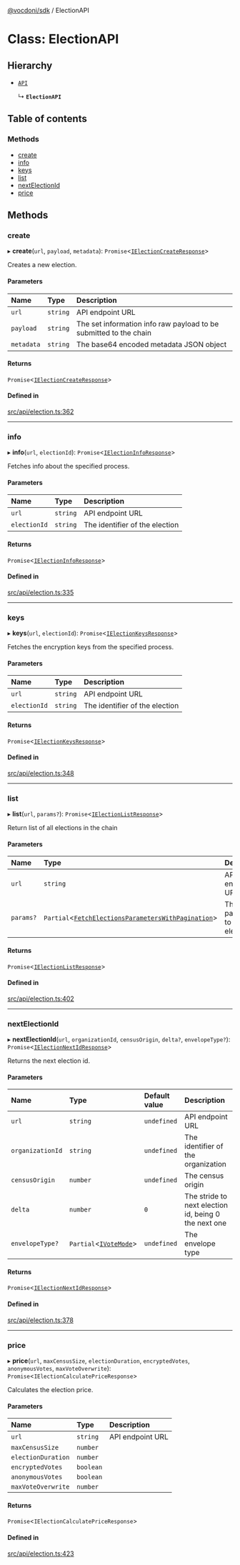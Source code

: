 [@vocdoni/sdk](/sdk) / ElectionAPI

# Class: ElectionAPI

## Hierarchy

- [`API`](API)

  ↳ **`ElectionAPI`**

## Table of contents

### Methods

- [create](ElectionAPI#create)
- [info](ElectionAPI#info)
- [keys](ElectionAPI#keys)
- [list](ElectionAPI#list)
- [nextElectionId](ElectionAPI#nextelectionid)
- [price](ElectionAPI#price)

## Methods

### create

▸ **create**(`url`, `payload`, `metadata`): `Promise`\<[`IElectionCreateResponse`](../interfaces/IElectionCreateResponse)\>

Creates a new election.

#### Parameters

| Name | Type | Description |
| :------ | :------ | :------ |
| `url` | `string` | API endpoint URL |
| `payload` | `string` | The set information info raw payload to be submitted to the chain |
| `metadata` | `string` | The base64 encoded metadata JSON object |

#### Returns

`Promise`\<[`IElectionCreateResponse`](../interfaces/IElectionCreateResponse)\>

#### Defined in

[src/api/election.ts:362](https://github.com/vocdoni/vocdoni-sdk/blob/179c92b4cecfec787d968dc02b519f64ee15c5d3/src/api/election.ts#L362)

___

### info

▸ **info**(`url`, `electionId`): `Promise`\<[`IElectionInfoResponse`](../interfaces/IElectionInfoResponse)\>

Fetches info about the specified process.

#### Parameters

| Name | Type | Description |
| :------ | :------ | :------ |
| `url` | `string` | API endpoint URL |
| `electionId` | `string` | The identifier of the election |

#### Returns

`Promise`\<[`IElectionInfoResponse`](../interfaces/IElectionInfoResponse)\>

#### Defined in

[src/api/election.ts:335](https://github.com/vocdoni/vocdoni-sdk/blob/179c92b4cecfec787d968dc02b519f64ee15c5d3/src/api/election.ts#L335)

___

### keys

▸ **keys**(`url`, `electionId`): `Promise`\<[`IElectionKeysResponse`](../interfaces/IElectionKeysResponse)\>

Fetches the encryption keys from the specified process.

#### Parameters

| Name | Type | Description |
| :------ | :------ | :------ |
| `url` | `string` | API endpoint URL |
| `electionId` | `string` | The identifier of the election |

#### Returns

`Promise`\<[`IElectionKeysResponse`](../interfaces/IElectionKeysResponse)\>

#### Defined in

[src/api/election.ts:348](https://github.com/vocdoni/vocdoni-sdk/blob/179c92b4cecfec787d968dc02b519f64ee15c5d3/src/api/election.ts#L348)

___

### list

▸ **list**(`url`, `params?`): `Promise`\<[`IElectionListResponse`](../interfaces/IElectionListResponse)\>

Return list of all elections in the chain

#### Parameters

| Name | Type | Description |
| :------ | :------ | :------ |
| `url` | `string` | API endpoint URL |
| `params?` | `Partial`\<[`FetchElectionsParametersWithPagination`](../sdk-reference#fetchelectionsparameterswithpagination)\> | The parameters to filter the elections |

#### Returns

`Promise`\<[`IElectionListResponse`](../interfaces/IElectionListResponse)\>

#### Defined in

[src/api/election.ts:402](https://github.com/vocdoni/vocdoni-sdk/blob/179c92b4cecfec787d968dc02b519f64ee15c5d3/src/api/election.ts#L402)

___

### nextElectionId

▸ **nextElectionId**(`url`, `organizationId`, `censusOrigin`, `delta?`, `envelopeType?`): `Promise`\<[`IElectionNextIdResponse`](../interfaces/IElectionNextIdResponse)\>

Returns the next election id.

#### Parameters

| Name | Type | Default value | Description |
| :------ | :------ | :------ | :------ |
| `url` | `string` | `undefined` | API endpoint URL |
| `organizationId` | `string` | `undefined` | The identifier of the organization |
| `censusOrigin` | `number` | `undefined` | The census origin |
| `delta` | `number` | `0` | The stride to next election id, being 0 the next one |
| `envelopeType?` | `Partial`\<[`IVoteMode`](../interfaces/IVoteMode)\> | `undefined` | The envelope type |

#### Returns

`Promise`\<[`IElectionNextIdResponse`](../interfaces/IElectionNextIdResponse)\>

#### Defined in

[src/api/election.ts:378](https://github.com/vocdoni/vocdoni-sdk/blob/179c92b4cecfec787d968dc02b519f64ee15c5d3/src/api/election.ts#L378)

___

### price

▸ **price**(`url`, `maxCensusSize`, `electionDuration`, `encryptedVotes`, `anonymousVotes`, `maxVoteOverwrite`): `Promise`\<`IElectionCalculatePriceResponse`\>

Calculates the election price.

#### Parameters

| Name | Type | Description |
| :------ | :------ | :------ |
| `url` | `string` | API endpoint URL |
| `maxCensusSize` | `number` |  |
| `electionDuration` | `number` |  |
| `encryptedVotes` | `boolean` |  |
| `anonymousVotes` | `boolean` |  |
| `maxVoteOverwrite` | `number` |  |

#### Returns

`Promise`\<`IElectionCalculatePriceResponse`\>

#### Defined in

[src/api/election.ts:423](https://github.com/vocdoni/vocdoni-sdk/blob/179c92b4cecfec787d968dc02b519f64ee15c5d3/src/api/election.ts#L423)
